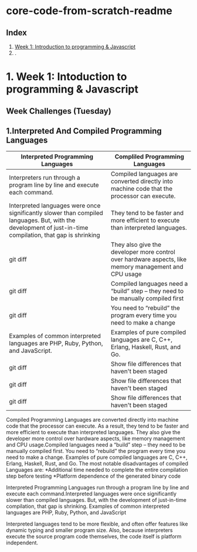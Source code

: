 # core-code-from-scratch-readme

## Index

1. [ Week 1: Introduction to programming & Javascript](#1-Week-1-Introduction-to-programing-&-Javascript)
2. .

# 1. Week 1: Intoduction to programming & Javascript
    
   ## Week Challenges (Tuesday)

## 1.Interpreted And Compiled Programming Languages

| Interpreted Programming Languages | Compliled Programming Languages |
| --- | --- |
| Interpreters run through a program line by line and execute each command. | Compiled languages are converted directly into machine code that the processor can execute. |
| Interpreted languages were once significantly slower than compiled languages. But, with the development of just-in-time compilation, that gap is shrinking | They tend to be faster and more efficient to execute than interpreted languages. |
| git diff | They also give the developer more control over hardware aspects, like memory management and CPU usage |
| git diff | Compiled languages need a “build” step – they need to be manually compiled first |
| git diff | You need to “rebuild” the program every time you need to make a change |
| Examples of common interpreted languages are PHP, Ruby, Python, and JavaScript. | Examples of pure compiled languages are C, C++, Erlang, Haskell, Rust, and Go. |
| git diff | Show file differences that haven't been staged |
| git diff | Show file differences that haven't been staged |
| git diff | Show file differences that haven't been staged |


Compiled Programming Languages are converted directly into machine code that the processor can execute. As a result, they tend to be faster and more efficient to execute than interpreted languages. They also give the developer more control over hardware aspects, like memory management and CPU usage.Compiled languages need a “build” step – they need to be manually compiled first. You need to “rebuild” the program every time you need to make a change.
Examples of pure compiled languages are C, C++, Erlang, Haskell, Rust, and Go.
The most notable disadvantages of compiled Languages are:
*Additional time needed to complete the entire compilation step before testing
*Platform dependence of the generated binary code

Interpreted Programming Languages run through a program line by line and execute each command.Interpreted languages were once significantly slower than compiled languages. But, with the development of just-in-time compilation, that gap is shrinking.
Examples of common interpreted languages are PHP, Ruby, Python, and JavaScript

Interpreted languages tend to be more flexible, and often offer features like dynamic typing and smaller program size. Also, because interpreters execute the source program code themselves, the code itself is platform independent.
